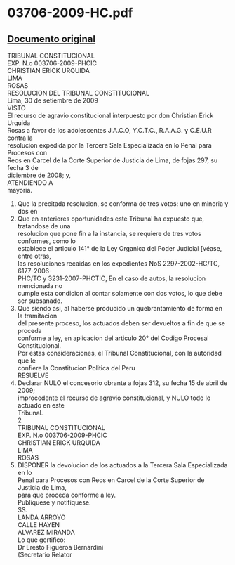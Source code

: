 
03706-2009-HC.pdf
=================
  
[Documento original](https://www.tc.gob.pe/jurisprudencia/2009/03706-2009-HC.pdf)  
---  
TRIBUNAL CONSTITUCIONAL  
EXP. N.o 003706-2009-PHCIC  
CHRISTIAN ERICK URQUIDA  
LIMA  
ROSAS  
RESOLUCION DEL TRIBUNAL CONSTITUCIONAL  
Lima, 30 de setiembre de 2009  
VISTO  
El recurso de agravio constitucional interpuesto por don Christian Erick Urquida  
Rosas a favor de los adolescentes J.A.C.O, Y.C.T.C., R.A.A.G. y C.E.U.R contra la  
resolucion expedida por la Tercera Sala Especializada en lo Penal para Procesos con  
Reos en Carcel de la Corte Superior de Justicia de Lima, de fojas 297, su fecha 3 de  
diciembre de 2008; y,  
ATENDIENDO A  
mayoria.  
1. Que la precitada resolucion, se conforma de tres votos: uno en minoria y dos en  
2. Que en anteriores oportunidades este Tribunal ha expuesto que, tratandose de una  
resolucion que pone fin a la instancia, se requiere de tres votos conformes, como lo  
establece el articulo 141° de la Ley Organica del Poder Judicial [véase, entre otras,  
las resoluciones recaidas en los expedientes NoS 2297-2002-HC/TC, 6177-2006-  
PHC/TC y 3231-2007-PHCTIC, En el caso de autos, la resolucion mencionada no  
cumple esta condicion al contar solamente con dos votos, lo que debe ser subsanado.  
3. Que siendo asi, al haberse producido un quebrantamiento de forma en la tramitacion  
del presente proceso, los actuados deben ser devueltos a fin de que se proceda  
conforme a ley, en aplicacion del articulo 20° del Codigo Procesal Constitucional.  
Por estas consideraciones, el Tribunal Constitucional, con la autoridad que le  
confiere la Constitucion Politica del Peru  
RESUELVE  
1. Declarar NULO el concesorio obrante a fojas 312, su fecha 15 de abril de 2009;  
improcedente el recurso de agravio constitucional, y NULO todo lo actuado en este  
Tribunal.  
2  
TRIBUNAL CONSTITUCIONAL  
EXP. N.o 003706-2009-PHCIC  
CHRISTIAN ERICK URQUIDA  
LIMA  
ROSAS  
2. DISPONER la devolucion de los actuados a la Tercera Sala Especializada en lo  
Penal para Procesos con Reos en Carcel de la Corte Superior de Justicia de Lima,  
para que proceda conforme a ley.  
Publiquese y notifiquese.  
SS.  
LANDA ARROYO  
CALLE HAYEN  
ALVAREZ MIRANDA  
Lo que gertifico:  
Dr Eresto Figueroa Bernardini  
(Secretario Relator